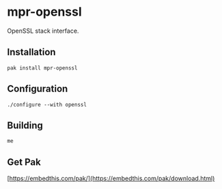 mpr-openssl
===

OpenSSL stack interface. 

## Installation

    pak install mpr-openssl

## Configuration

    ./configure --with openssl

## Building

    me

## Get Pak

[https://embedthis.com/pak/](https://embedthis.com/pak/download.html)
